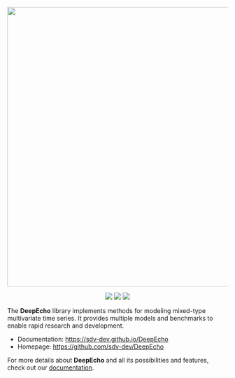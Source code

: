 <p align="center">
  <img width=640 style="max-width:100%" src="docs/images/header.png">
</p>


<p align="center">
    <a href="https://github.com/sdv-dev/DeepEcho/actions" alt="Github Actions">
        <img src="https://img.shields.io/github/workflow/status/sdv-dev/DeepEcho/Run%20Tests" /></a>
    <a href="https://codecov.io/gh/sdv-dev/DeepEcho" alt="Code Coverage">
        <img src="https://codecov.io/gh/sdv-dev/DeepEcho/branch/master/graph/badge.svg" /></a>
    <a href="https://github.com/sdv-dev/DeepEcho/pulse" alt="Commit Activity">
        <img src="https://img.shields.io/github/commit-activity/m/sdv-dev/DeepEcho" /></a>
</p>

The **DeepEcho** library implements methods for modeling mixed-type 
multivariate time series. It provides multiple models and benchmarks to enable 
rapid research and development.

- Documentation: https://sdv-dev.github.io/DeepEcho
- Homepage: https://github.com/sdv-dev/DeepEcho

For more details about **DeepEcho** and all its possibilities and features, 
check out our [documentation](https://sdv-dev.github.io/DeepEcho/).
